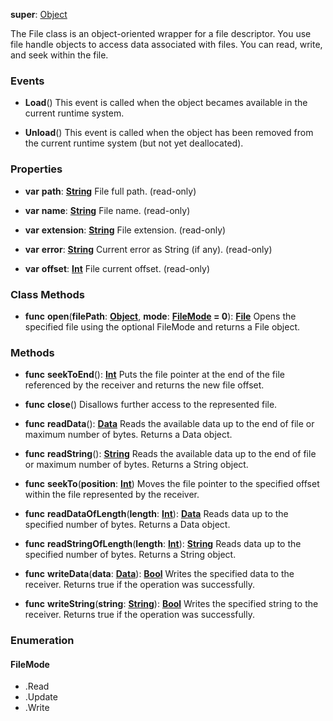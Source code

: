 **super**: [Object](Object.md)

The File class is an object-oriented wrapper for a file descriptor. You use file handle objects to access data associated with files. You can read, write, and seek within the file.

### Events

* **Load**()
This event is called when the object becames available in the current runtime system.

* **Unload**()
This event is called when the object has been removed from the current runtime system (but not yet deallocated).



### Properties

* **var** **path**: **[String](../gravity/types.md)**
File full path. \(read-only\)

* **var** **name**: **[String](../gravity/types.md)**
File name. \(read-only\)

* **var** **extension**: **[String](../gravity/types.md)**
File extension. \(read-only\)

* **var** **error**: **[String](../gravity/types.md)**
Current error as String (if any). \(read-only\)

* **var** **offset**: **[Int](../gravity/types.md)**
File current offset. \(read-only\)



### Class Methods

* **func** **open**(**filePath**: <strong>[Object](../gravity/types.md)</strong>, **mode**: <strong><a href="#_enum_FileMode">FileMode</a> = 0</strong>): <strong>[File](File.md)</strong> 
Opens the specified file using the optional FileMode and returns a File object.



### Methods

* **func** **seekToEnd**(): <strong>[Int](../gravity/types.md)</strong> 
Puts the file pointer at the end of the file referenced by the receiver and returns the new file offset.

* **func** **close**()
Disallows further access to the represented file.

* **func** **readData**(): <strong>[Data](data.md)</strong> 
Reads the available data up to the end of file or maximum number of bytes. Returns a Data object.

* **func** **readString**(): <strong>[String](../gravity/types.md)</strong> 
Reads the available data up to the end of file or maximum number of bytes. Returns a String object.

* **func** **seekTo**(**position**: <strong>[Int](../gravity/types.md)</strong>)
Moves the file pointer to the specified offset within the file represented by the receiver.

* **func** **readDataOfLength**(**length**: <strong>[Int](../gravity/types.md)</strong>): <strong>[Data](data.md)</strong> 
Reads data up to the specified number of bytes. Returns a Data object.

* **func** **readStringOfLength**(**length**: <strong>[Int](../gravity/types.md)</strong>): <strong>[String](../gravity/types.md)</strong> 
Reads data up to the specified number of bytes. Returns a String object.

* **func** **writeData**(**data**: <strong>[Data](data.md)</strong>): <strong>[Bool](../gravity/types.md)</strong> 
Writes the specified data to the receiver. Returns true if the operation was successfully.

* **func** **writeString**(**string**: <strong>[String](../gravity/types.md)</strong>): <strong>[Bool](../gravity/types.md)</strong> 
Writes the specified string to the receiver. Returns true if the operation was successfully.





### Enumeration

#### FileMode
 * .Read
 * .Update
 * .Write

<br><br>

